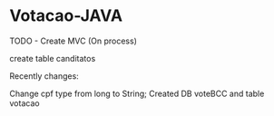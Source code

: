 # Votacao-JAVA

TODO - 
Create MVC (On process)

create table canditatos


Recently changes:

Change cpf type from long to String;
Created DB voteBCC and table votacao
